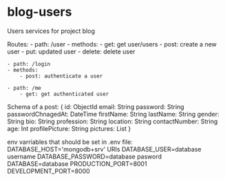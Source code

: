 # blog-users
Users services for project blog

Routes: 
    - path: /user
    - methods:
        - get: get user/users
        - post: create a new user
        - put: updated user
        - delete: delete user

    - path: /login
    - methods: 
        - post: authenticate a user
    
    - path: /me
        - get: get authenticated user
    

Schema of a post: 
    {
        id: ObjectId
        email: String
        password: String
        passwordChnagedAt: DateTime
        firstName: String
        lastName: String
        gender: String
        bio: String
        profession: String
        location: String
        contactNumber: String
        age: Int
        profilePicture: String
        pictures: List
    }

env varriables that should be set in .env file: 
    DATABASE_HOST='mongodb+srv' URIs
    DATABASE_USER=database username
    DATABASE_PASSWORD=database pasword
    DATABASE=database
    PRODUCTION_PORT=8001
    DEVELOPMENT_PORT=8000